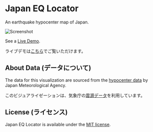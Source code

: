 # Japan EQ Locator

An earthquake hypocenter map of Japan.

![Screenshot](https://nagix.github.io/japan-eq-locator/screenshot1.jpg)

See a [Live Demo](https://nagix.github.io/japan-eq-locator).

ライブデモは[こちら](https://nagix.github.io/japan-eq-locator)でご覧いただけます。

## About Data (データについて)

The data for this visualization are sourced from the [hypocenter data](https://www.data.jma.go.jp/eqev/data/bulletin/index.html) by Japan Meteorological Agency.

このビジュアライゼーションは、気象庁の[震源データ](https://www.data.jma.go.jp/eqev/data/bulletin/index.html)を利用しています。

## License (ライセンス)

Japan EQ Locator is available under the [MIT license](https://opensource.org/licenses/MIT).
